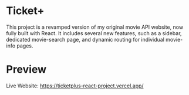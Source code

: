 # Ticket+

This project is a revamped version of my original movie API website, now fully built with React. It includes several new features, such as a sidebar, dedicated movie-search page, and dynamic routing for individual movie-info pages.

# Preview

Live Website: https://ticketplus-react-project.vercel.app/
